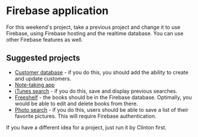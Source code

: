 # Firebase application

For this weekend's project, take a previous project and change it to use Firebase, using Firebase hosting and the realtime database. You can use other Firebase features as well.

## Suggested projects

* [Customer database](https://github.com/momentum-cohort-2018-04/hw-w4d1-frontend) - if you do this, you should add the ability to create and update customers.
* [Note-taking app](https://github.com/momentum-cohort-2018-04/hw-w4d3-frontend)
* [iTunes search](https://github.com/momentum-cohort-2018-04/hw-w4d4-frontend) - if you do this, save and display previous searches.
* [Freeshelf](https://github.com/momentum-cohort-2018-04/hw-w6d2-frontend) - the books should be in the Firebase database. Optimally, you would be able to edit and delete books from there.
* [Photo search](https://github.com/momentum-cohort-2018-04/hw-w6d3-frontend) - if you do this, users should be able to save a list of their favorite pictures. This will require Firebase authentication.

If you have a different idea for a project, just run it by Clinton first.
